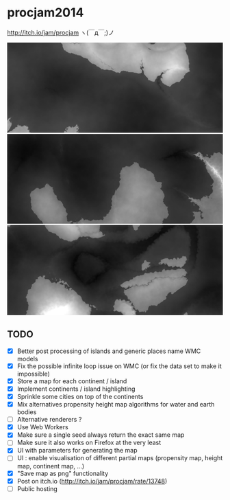 # procjam2014

http://itch.io/jam/procjam ヽ(￣д￣;)ノ

![Generated map example](https://raw.githubusercontent.com/kchapelier/procjam2014/master/img/github/image1.png)
![Generated map example](https://raw.githubusercontent.com/kchapelier/procjam2014/master/img/github/image2.png)
![Generated map example](https://raw.githubusercontent.com/kchapelier/procjam2014/master/img/github/image3.png)

## TODO

- [X] Better post processing of islands and generic places name WMC models
- [X] Fix the possible infinite loop issue on WMC (or fix the data set to make it impossible)
- [X] Store a map for each continent / island
- [X] Implement continents / island highlighting
- [X] Sprinkle some cities on top of the continents
- [X] Mix alternatives propensity height map algorithms for water and earth bodies
- [ ] Alternative renderers ?
- [X] Use Web Workers
- [X] Make sure a single seed always return the exact same map
- [ ] Make sure it also works on Firefox at the very least
- [X] UI with parameters for generating the map
- [ ] UI : enable visualisation of different partial maps (propensity map, height map, continent map, ...)
- [X] "Save map as png" functionality
- [X] Post on itch.io (http://itch.io/jam/procjam/rate/13748)
- [ ] Public hosting
